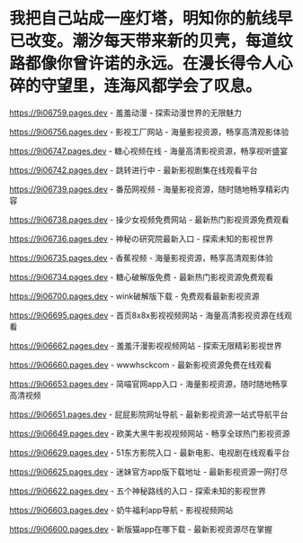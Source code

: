 # 我把自己站成一座灯塔，明知你的航线早已改变。潮汐每天带来新的贝壳，每道纹路都像你曾许诺的永远。在漫长得令人心碎的守望里，连海风都学会了叹息。

https://9i06759.pages.dev - 羞羞动漫 - 探索动漫世界的无限魅力

https://9i06756.pages.dev - 影视工厂网站 - 海量影视资源，畅享高清观影体验

https://9i06747.pages.dev - 糖心视频在线 - 海量高清影视资源，畅享视听盛宴

https://9i06742.pages.dev - 跳转进行中 - 最新影视剧集在线观看平台

https://9i06739.pages.dev - 番茄网视频 - 海量影视资源，随时随地畅享精彩内容

https://9i06738.pages.dev - 操少女视频免费网站 - 最新热门影视资源免费观看

https://9i06736.pages.dev - 神秘の研究院最新入口 - 探索未知的影视世界

https://9i06735.pages.dev - 香蕉视频 - 海量影视资源，畅享高清观影体验

https://9i06734.pages.dev - 糖心破解版免费 - 最新热门影视资源免费观看

https://9i06700.pages.dev - wink破解版下载 - 免费观看最新影视资源

https://9i06695.pages.dev - 首页8x8x影视视频网站 - 海量高清影视资源在线观看

https://9i06662.pages.dev - 羞羞汗漫影视视频网站 - 探索无限精彩影视世界

https://9i06660.pages.dev - wwwhsckcom - 最新影视资源免费在线观看

https://9i06653.pages.dev - 简喵官网app入口 - 海量影视资源，随时随地畅享高清视频

https://9i06651.pages.dev - 屁屁影院网址导航 - 最新影视资源一站式导航平台

https://9i06649.pages.dev - 欧美大黑牛影视视频网站 - 畅享全球热门影视资源

https://9i06629.pages.dev - 51东方影院入口 - 最新电影、电视剧在线观看平台

https://9i06625.pages.dev - 迷妹官方app版下载地址 - 最新影视资源一网打尽

https://9i06622.pages.dev - 五个神秘路线的入口 - 探索未知的影视世界

https://9i06603.pages.dev - 奶牛福利app导航 - 影视视频网站

https://9i06600.pages.dev - 新版猫app在哪下载 - 最新影视资源尽在掌握
